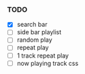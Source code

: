 ### TODO

- [x] search bar
- [ ] side bar playlist
- [ ] random play
- [ ] repeat play
- [ ] 1 track repeat play
- [ ] now playing track css
